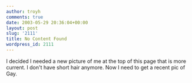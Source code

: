 ```yaml
---
author: troyh
comments: true
date: 2003-05-29 20:36:04+00:00
layout: post
slug: '2111'
title: No Content Found
wordpress_id: 2111
---
```


I decided I needed a new picture of me at the top of this page that is more current. I don't have short hair anymore.  Now I need to get a recent pic of Gay.
